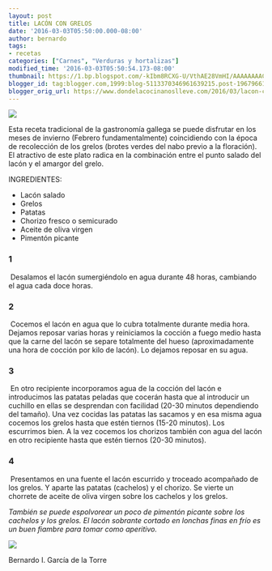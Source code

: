 ```yaml
---
layout: post
title: LACÓN CON GRELOS
date: '2016-03-03T05:50:00.000-08:00'
author: bernardo
tags:
- recetas
categories: ["Carnes", "Verduras y hortalizas"]
modified_time: '2016-03-03T05:50:54.173-08:00'
thumbnail: https://1.bp.blogspot.com/-kIbm8RCXG-U/VthAE28VmHI/AAAAAAAACeM/AhxegmHWzx8/s72-c/P2261536.JPG
blogger_id: tag:blogger.com,1999:blog-5113370346961639215.post-1967966167151855410
blogger_orig_url: https://www.dondelacocinanoslleve.com/2016/03/lacon-con-grelos.html
---
```


![](https://1.bp.blogspot.com/-kIbm8RCXG-U/VthAE28VmHI/AAAAAAAACeM/AhxegmHWzx8/s320/P2261536.JPG)

  
Esta receta tradicional de la gastronomía gallega se puede disfrutar en los meses de invierno (Febrero fundamentalmente) coincidiendo con la época de recolección de los grelos (brotes verdes del nabo previo a la floración). El atractivo de este plato radica en la combinación entre el punto salado del lacón y el amargor del grelo.  

INGREDIENTES:  

* Lacón salado
* Grelos
* Patatas
* Chorizo fresco o semicurado
* Aceite de oliva virgen
* Pimentón picante  

### 1

 Desalamos el lacón sumergiéndolo en agua durante 48 horas, cambiando el agua cada doce horas.  
  

### 2

 Cocemos el lacón en agua que lo cubra totalmente durante media hora. Dejamos reposar varias horas y reiniciamos la cocción a fuego medio hasta que la carne del lacón se separe totalmente del hueso (aproximadamente una hora de cocción por kilo de lacón). Lo dejamos reposar en su agua.  

### 3

 En otro recipiente incorporamos agua de la cocción del lacón e introducimos las patatas peladas que cocerán hasta que al introducir un cuchillo en ellas se desprendan con facilidad (20-30 minutos dependiendo del tamaño). Una vez cocidas las patatas las sacamos y en esa misma agua cocemos los grelos hasta que estén tiernos (15-20 minutos). Los escurrimos bien. A la vez cocemos los chorizos también con agua del lacón en otro recipiente hasta que estén tiernos (20-30 minutos).  

### 4

 Presentamos en una fuente el lacón escurrido y troceado acompañado de los grelos. Y aparte las patatas (cachelos) y el chorizo. Se vierte un chorrete de aceite de oliva virgen sobre los cachelos y los grelos.  

_También se puede espolvorear un poco de pimentón picante sobre los cachelos y los grelos. El lacón sobrante cortado en lonchas finas en frío es un buen fiambre para tomar como aperitivo._

![](https://2.bp.blogspot.com/--U2NHrizyls/VthAX3N138I/AAAAAAAACeQ/NTgZzCkM-IM/s320/P2261534.JPG)

Bernardo I. García de la Torre

